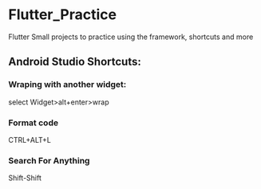 # Flutter_Practice
Flutter Small projects to practice using the framework, shortcuts and more

## Android Studio Shortcuts:

### Wraping with another widget:
select Widget>alt+enter>wrap

### Format code
CTRL+ALT+L
### Search For Anything
Shift-Shift
